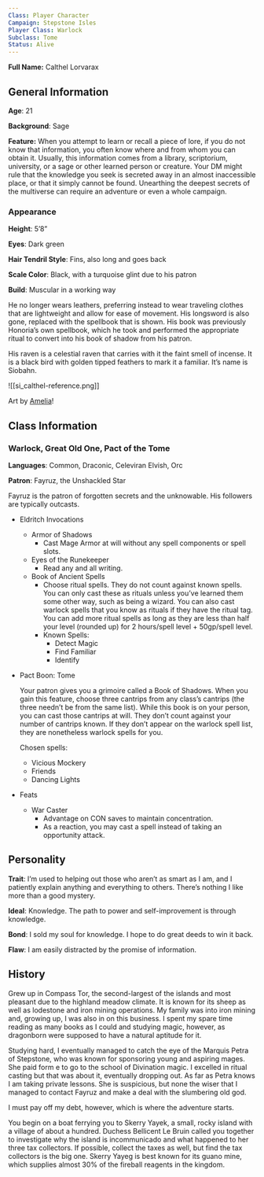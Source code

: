 ```yaml
---
Class: Player Character
Campaign: Stepstone Isles
Player Class: Warlock
Subclass: Tome
Status: Alive
---
```

**Full Name:** Calthel Lorvarax

## General Information

**Age**: 21

**Background**: Sage

**Feature:** When you attempt to learn or recall a piece of lore, if you do not know that information, you often know where and from whom you can obtain it. Usually, this information comes from a library, scriptorium, university, or a sage or other learned person or creature. Your DM might rule that the knowledge you seek is secreted away in an almost inaccessible place, or that it simply cannot be found. Unearthing the deepest secrets of the multiverse can require an adventure or even a whole campaign.
### Appearance

**Height**: 5’8”

**Eyes**: Dark green

**Hair Tendril Style**: Fins, also long and goes back

**Scale Color**: Black, with a turquoise glint due to his patron

**Build**: Muscular in a working way

He no longer wears leathers, preferring instead to wear traveling clothes that are lightweight and allow for ease of movement. His longsword is also gone, replaced with the spellbook that is shown. His book was previously Honoria’s own spellbook, which he took and performed the appropriate ritual to convert into his book of shadow from his patron.

His raven is a celestial raven that carries with it the faint smell of incense. It is a black bird with golden tipped feathers to mark it a familiar. It’s name is Siobahn.

![[si_calthel-reference.png]]

Art by [Amelia](https://atelieramelia.carrd.co/)!

## Class Information
### Warlock, Great Old One, Pact of the Tome

**Languages**: Common, Draconic, Celeviran Elvish, Orc

**Patron**: Fayruz, the Unshackled Star

Fayruz is the patron of forgotten secrets and the unknowable. His followers are typically outcasts.

- Eldritch Invocations
    - Armor of Shadows
        - Cast Mage Armor at will without any spell components or spell slots.
    - Eyes of the Runekeeper
        - Read any and all writing.
    - Book of Ancient Spells
        - Choose ritual spells. They do not count against known spells. You can only cast these as rituals unless you’ve learned them some other way, such as being a wizard. You can also cast warlock spells that you know as rituals if they have the ritual tag. You can add more ritual spells as long as they are less than half your level (rounded up) for 2 hours/spell level + 50gp/spell level.
        - Known Spells:
            - Detect Magic
            - Find Familiar
            - Identify
- Pact Boon: Tome
    
    Your patron gives you a grimoire called a Book of Shadows. When you gain this feature, choose three cantrips from any class’s cantrips (the three needn’t be from the same list). While this book is on your person, you can cast those cantrips at will. They don’t count against your number of cantrips known. If they don’t appear on the warlock spell list, they are nonetheless warlock spells for you.
    
    Chosen spells:
    
    - Vicious Mockery
    - Friends
    - Dancing Lights
- Feats
    - War Caster
        - Advantage on CON saves to maintain concentration.
        - As a reaction, you may cast a spell instead of taking an opportunity attack.
## Personality

**Trait**: I’m used to helping out those who aren’t as smart as I am, and I patiently explain anything and everything to others. There’s nothing I like more than a good mystery.

**Ideal**: Knowledge. The path to power and self-improvement is through knowledge.

**Bond**: I sold my soul for knowledge. I hope to do great deeds to win it back.

**Flaw**: I am easily distracted by the promise of information.
## History

Grew up in Compass Tor, the second-largest of the islands and most pleasant due to the highland meadow climate. It is known for its sheep as well as lodestone and iron mining operations. My family was into iron mining and, growing up, I was also in on this business. I spent my spare time reading as many books as I could and studying magic, however, as dragonborn were supposed to have a natural aptitude for it.

Studying hard, I eventually managed to catch the eye of the Marquis Petra of Stepstone, who was known for sponsoring young and aspiring mages. She paid form e to go to the school of Divination magic. I excelled in ritual casting but that was about it, eventually dropping out. As far as Petra knows I am taking private lessons. She is suspicious, but none the wiser that I managed to contact Fayruz and make a deal with the slumbering old god.

I must pay off my debt, however, which is where the adventure starts.

You begin on a boat ferrying you to Skerry Yayek, a small, rocky island with a village of about a hundred. Duchess Bellicent Le Bruin called you together to investigate why the island is incommunicado and what happened to her three tax collectors. If possible, collect the taxes as well, but find the tax collectors is the big one. Skerry Yayeg is best known for its guano mine, which supplies almost 30% of the fireball reagents in the kingdom.